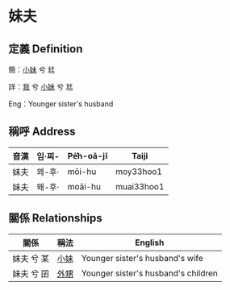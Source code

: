 # 妹夫
## 定義 Definition
簡：[小妹](member7.md) 兮 尪

詳：[我](member1.md) 兮 [小妹](member7.md) 兮 尪

Eng：Younger sister's husband

## 稱呼 Address

音漢 | 임·찌- | Pe̍͘h-oā-jī | Taiji
--- | --- | --- | --- 
妹夫 | ᄆᆀ-후· | mōi-hu | moy33hoo1 
妹夫 | 뫠-후· | moāi-hu | muai33hoo1 


## 關係 Relationships

關係 | 稱法 | English
--- | --- | --- 
妹夫 兮 某 | [小妹](member7.md) | Younger sister's husband's wife
妹夫 兮 囝 | [外甥](member25.md) | Younger sister's husband's children
